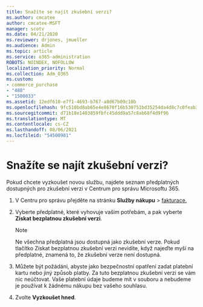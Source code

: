 ```yaml
---
title: Snažíte se najít zkušební verzi?
ms.author: cmcatee
author: cmcatee-MSFT
manager: scotv
ms.date: 04/21/2020
ms.reviewer: drjones, jmueller
ms.audience: Admin
ms.topic: article
ms.service: o365-administration
ROBOTS: NOINDEX, NOFOLLOW
localization_priority: Normal
ms.collection: Adm_O365
ms.custom:
- commerce_purchase
- "488"
- "1500033"
ms.assetid: 12edf610-e7f1-4693-b767-a8d67b09c10b
ms.openlocfilehash: 9fc510bd8ab65e4e8670f16b530751bd35254da4d8c7c0feab3cfbf1d0e24303
ms.sourcegitcommit: d71b18e1403859fbfc45ddd9a57c8ab68f4d9f96
ms.translationtype: MT
ms.contentlocale: cs-CZ
ms.lasthandoff: 08/06/2021
ms.locfileid: "54500981"
---
```

# <a name="trying-to-find-a-trial"></a>Snažíte se najít zkušební verzi?

Pokud chcete vyzkoušet novou službu, najdete seznam předplatných dostupných pro zkušební verzi v Centrum pro správu Microsoftu 365.
  
1. V Centru pro správu přejděte na stránku **Služby nákupu** \> [fakturace.](https://go.microsoft.com/fwlink/p/?linkid=868433)

2. Vyberte předplatné, které vyhovuje vašim potřebám, a pak vyberte  **Získat bezplatnou zkušební verzi**.

    > [!NOTE]
    > Ne všechna předplatná jsou dostupná jako zkušební verze. Pokud tlačítko Získat bezplatnou zkušební verzi nevidíte, když najeďte myší na předplatné, znamená to, že zkušební verze není dostupná. 
  
3. Můžete být požádáni, abyste jako bezpečnostní opatření zadat platební kartu nebo jiný způsob platby. Za tuto bezplatnou zkušební verzi se vám nic neúčtovat. Vaše platební údaje budeme mít v souboru a nebudeme je používat k žádnému nákupu bez vašeho souhlasu.

4. Zvolte **Vyzkoušet hned**.